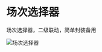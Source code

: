 # 场次选择器
场次选择器，二级联动，简单封装备用

![场次选择器](https://github.com/vincent-cihan/Session-selector/blob/master/%E5%9C%BA%E6%AC%A1%E9%80%89%E6%8B%A9%E5%99%A8.gif)
